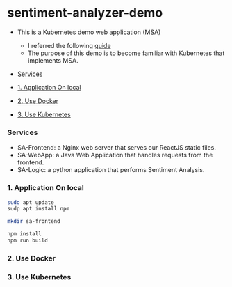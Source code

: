 # sentiment-analyzer-demo

- This is a Kubernetes demo web application (MSA)
  - I referred the following [guide](https://medium.com/free-code-camp/learn-kubernetes-in-under-3-hours-a-detailed-guide-to-orchestrating-containers-114ff420e882)
  - The purpose of this demo is to become familiar with Kubernetes that implements MSA.

- [Services](services)
- [1. Application On local](1-application-on-local)
- [2. Use Docker](2-use-docker)
- [3. Use Kubernetes](3-use-kubernetes)

### Services

- SA-Frontend: a Nginx web server that serves our ReactJS static files.
- SA-WebApp: a Java Web Application that handles requests from the frontend.
- SA-Logic: a python application that performs Sentiment Analysis.


### 1. Application On local

```sh
sudo apt update
sudp apt install npm

mkdir sa-frontend

npm install
npm run build
```

### 2. Use Docker


### 3. Use Kubernetes



